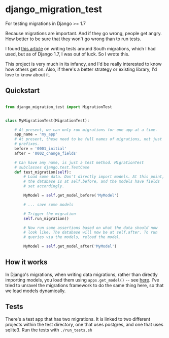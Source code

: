 # django_migration_test
For testing migrations in Django >= 1.7

Because migrations are important. And if they go wrong, people get
angry. How better to be sure that they won't go wrong than to run
tests.

I found [this article](https://micknelson.wordpress.com/2013/03/01/testing-django-migrations/)
on writing tests around South migrations, which I had used, but as of
Django 1.7, I was out of luck. So I wrote this.

This project is very much in its infancy, and I'd be really interested
to know how others get on. Also, if there's a better strategy or
existing library, I'd love to know about it.

Quickstart
----------

```python

from django_migration_test import MigrationTest


class MyMigrationTest(MigrationTest):

    # At present, we can only run migrations for one app at a time.
    app_name = 'my_app'
    # At present, these need to be full names of migrations, not just
    # prefixes.
    before = '0001_initial'
    after = '0002_change_fields'

    # Can have any name, is just a test method. MigrationTest
    # subclasses django.test.TestCase
    def test_migration(self):
        # Load some data. Don't directly import models. At this point,
        # the database is at self.before, and the models have fields
        # set accordingly.

        MyModel = self.get_model_before('MyModel')

        # ... save some models

        # Trigger the migration
        self.run_migration()

        # Now run some assertions based on what the data should now
        # look like. The database will now be at self.after. To run
        # queries via the models, reload the model.

        MyModel = self.get_model_after('MyModel')
```


How it works
------------

In Django's migrations, when writing data migrations, rather than
directly importing models, you load them using `apps.get_model()` --
see
[here](https://docs.djangoproject.com/en/1.7/topics/migrations/#data-migrations).
I've tried to unravel the migrations framework to do the same thing
here, so that we load models dynamically.

Tests
-----

There's a test app that has two migrations. It is linked to two
different projects within the test directory, one that uses postgres,
and one that uses sqlite3. Run the tests with `./run_tests.sh`
